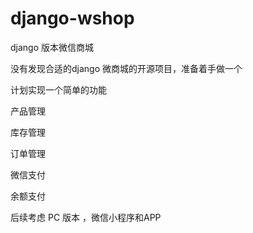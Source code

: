 # django-wshop

django 版本微信商城

没有发现合适的django 微商城的开源项目，准备着手做一个

计划实现一个简单的功能

产品管理

库存管理

订单管理

微信支付

余额支付

后续考虑 PC 版本 ，微信小程序和APP　



